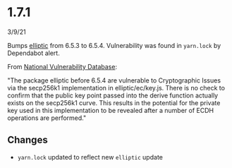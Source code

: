 # 1.7.1
3/9/21

Bumps [elliptic](https://github.com/indutny/elliptic) from 6.5.3 to 6.5.4. Vulnerability was found in `yarn.lock` by Dependabot alert.

From [National Vulnerability Database](https://nvd.nist.gov/vuln/detail/CVE-2020-28498):

"The package elliptic before 6.5.4 are vulnerable to Cryptographic Issues via the secp256k1 implementation in elliptic/ec/key.js. 
There is no check to confirm that the public key point passed into the derive function actually exists on the secp256k1 curve. 
This results in the potential for the private key used in this implementation to be revealed after a number of ECDH operations are performed."

## Changes
- `yarn.lock` updated to reflect new `elliptic` update
